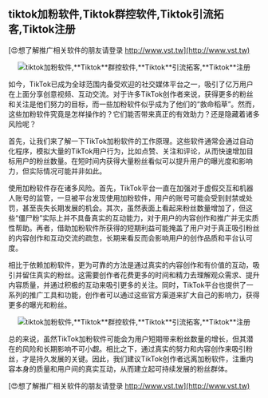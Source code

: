 ## **tiktok加粉软件,**Tiktok**群控软件,**Tiktok**引流拓客,**Tiktok**注册**

[😍想了解推广相关软件的朋友请登录 http://www.vst.tw](http://www.vst.tw)

 <center><img src="https://vst.tw/MP4/tuiguang/png/6.png" alt="tiktok加粉软件,**Tiktok**群控软件,**Tiktok**引流拓客,**Tiktok**注册"></center>

如今，TikTok已成为全球范围内备受欢迎的社交媒体平台之一，吸引了亿万用户在上面分享创意视频、互动交流。对于许多TikTok创作者来说，获得更多的粉丝和关注是他们努力的目标，而一些加粉软件似乎成为了他们的“救命稻草”。然而，这些加粉软件究竟是怎样操作的？它们能否带来真正的有效助力？还是隐藏着诸多风险呢？

首先，让我们来了解一下TikTok加粉软件的工作原理。这些软件通常会通过自动化程序，模拟大量的TikTok用户行为，比如点赞、关注和评论，从而快速增加目标用户的粉丝数量。在短时间内获得大量粉丝看似可以提升用户的曝光度和影响力，但实际情况可能并非如此。

使用加粉软件存在诸多风险。首先，TikTok平台一直在加强对于虚假交互和机器人账号的监管，一旦被平台发现使用加粉软件，用户的账号可能会受到封禁或处罚，甚至丧失长期发展的机会。其次，虽然表面上看起来粉丝数量增加了，但这些“僵尸粉”实际上并不具备真实的互动能力，对于用户的内容创作和推广并无实质性帮助。再者，借助加粉软件所获得的短期利益可能掩盖了用户对于真正吸引粉丝的内容创作和互动交流的疏忽，长期来看反而会影响用户的创作品质和平台认可度。

相比于依赖加粉软件，更为可靠的方法是通过真实的内容创作和有价值的互动，吸引并留住真实的粉丝。这需要创作者花费更多的时间和精力去理解观众需求、提升内容质量，并通过积极的互动来吸引更多的关注。同时，TikTok平台也提供了一系列的推广工具和功能，创作者可以通过这些官方渠道来扩大自己的影响力，获得更多的曝光和粉丝。

 <center><img src="https://vst.tw/MP4/tuiguang/png/8.png" alt="tiktok加粉软件,**Tiktok**群控软件,**Tiktok**引流拓客,**Tiktok**注册"></center>

总的来说，虽然TikTok加粉软件可能会为用户短期带来粉丝数量的增长，但其潜在的风险和长期影响不可小觑。相比之下，通过真实的努力和内容创作来吸引粉丝，才是持久发展的关键。因此，我们建议TikTok创作者远离加粉软件，注重内容本身的质量和用户间的真实互动，从而建立起可持续发展的粉丝群体。

[😍想了解推广相关软件的朋友请登录 http://www.vst.tw](http://www.vst.tw)



